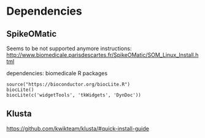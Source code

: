 # Dependencies

## SpikeOMatic
Seems to be not supported anymore
instructions: http://www.biomedicale.parisdescartes.fr/SpikeOMatic/SOM_Linux_Install.html

dependencies: biomedicale R packages
~~~~
source("https://bioconductor.org/biocLite.R")
biocLite()
biocLite(c('widgetTools', 'tkWidgets', 'DynDoc'))
~~~~

## Klusta
https://github.com/kwikteam/klusta/#quick-install-guide

